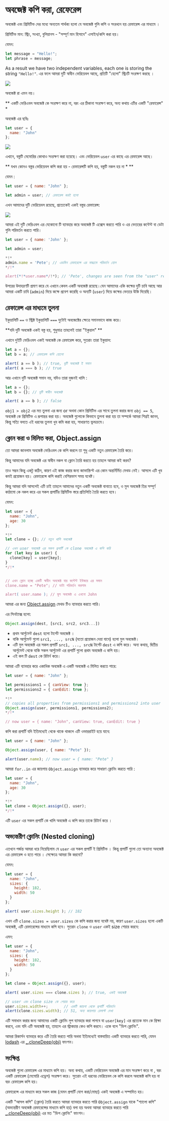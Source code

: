# অবজেক্ট কপি করা, রেফেরেন্স

অবজেক্ট এবং প্রিমিটিভ দের মধ্যে অন্যতম পার্থক্য হলো যে অবজেক্ট গুলি কপি ও সংরখ্যন হয় রেফারেন্স এর মাধ্যমে । 


প্রিমিটিভ মান: স্ট্রিং, সংখ্যা, বুলিয়ানস - "সম্পূর্ণ মান হিসাবে" এসাইন/কপি করা হয়।

যেমন:

```js
let message = "Hello!";
let phrase = message;
```

As a result we have two independent variables, each one is storing the string `"Hello!"`.
এর ফলে আমরা দুটি স্বাধীন ভেরিয়েবল আছে, প্রতিটি "হেলো" স্ট্রিংটি সংরক্ষণ করছে ।

![](variable-copy-value.svg)

অবজেক্ট রা এমন নয়।

** একটি ভেরিএবল অবজেক্ট কে সংরক্ষণ করে না, বরং এর ঠিকানা সংরক্ষণ করে, অন্য কথায় এটির একটি "রেফারেন্স" *

অবজেক্ট এর ছবিঃ 

```js
let user = {
  name: "John"
};
```

![](variable-contains-reference.svg)

এখানে, বস্তুটি মেমোরির কোথাও সংরক্ষণ করা হয়েছে। এবং ভেরিয়েবল `user` এর কাছে এর রেফারেন্স আছে।

** যখন কোনও বস্তুর ভেরিয়েবল কপি করা হয় - রেফারেন্সটি কপি হয়, বস্তুটি নকল হয় না * **

যেমন :

```js no-beautify
let user = { name: "John" };

let admin = user; // রেফারেন্স করই হলো
```

এখন আমাদের দুটি ভেরিয়েবল রয়েছে, প্রত্যেকেই একই বস্তুর রেফারেন্স:

![](variable-copy-reference.svg)

আমরা এই দুটি ভেরিএবল এর যেকোনো টি ব্যাবহার করে অবজেক্ট টি এক্সেস করতে পারি ও এর ভেতরের কন্টেন্ট বা ডেটা গুলি পরিবর্তন করতে পারি।

```js run
let user = { name: 'John' };

let admin = user;

*!*
admin.name = 'Pete'; // এডমিন রেফারেন্সে এর মাদ্ধ্যমে পরিবর্তন হোল
*/!*

alert(*!*user.name*/!*); // 'Pete', changes are seen from the "user" reference
```

উপরের উদাহরণটি প্রমাণ করে যে এখানে কেবল একটি অবজেক্ট রয়েছে।যেন আমাদের একি কক্ষের দুটি চাবি আছে আর আমরা একটি চাবি (`admin`) দিয়ে কক্ষে প্রবেশ করেছি ও অন্যটি (`user`) দিয়ে কক্ষের ভেতরে উকি দিয়েছি।

## রেফারেন্স এর মাধ্যমে তুলনা

ইকুয়ালিটি `==` ও স্ট্রিক্ট ইকুয়ালিটি `===` দুটোই অবজেক্টের ক্ষেত্রে সমানভাবে কাজ করে।

**যদি দুটি অবজেক্ট একই বস্তু হয়, শুধুমাত্র তাহলেই তারা "ইকুয়াল" **

এখানে দুইটি ভেরিএবল একই অবজেক্ট কে রেফারেন্স করে, সুতরাং তারা ইকুয়াল:

```js run
let a = {};
let b = a; // রেফারেন্স কপি হোলো

alert( a == b ); // true, দুটি অবজেক্ট ই সমান
alert( a === b ); // true
```

আর এখানে দুটি অবজেক্ট সমান নয়, যদিও তারা দুজনই খালি :

```js run
let a = {};
let b = {}; // দুটি স্বাধীন অবজেক্ট

alert( a == b ); // false
```

`obj1 > obj2` এর মত তুলনা এর জন্য or অথবা কোন প্রিমিটিভ এর সাথে তুলনা করার জন্য `obj == 5`, অবজেক্ট কে প্রিমিটিভ এ রূপান্তর করা হয়। অবজেক্ট গুলোকে কিভাবে তুলনা করা হয় তা সম্পর্কে আমরা শিগ্রই জানব, কিন্তু সত্যি বলতে এই ধরনের তুলনা খুব কমি করা হয়, সাধারণত ভুলক্রমে।

##  ক্লোন করা ও মিলিত করা, Object.assign

তো আমরা জানলাম অবজেক্ট ভেরিএবল কে কপি করলে তা শুধু একটি নতুন রেফারেন্স তৈরি করে।

কিন্তু আমাদের যদি অবজেক্ট এর স্বাধীন নকল বা ক্লোন তৈরি করতে হয় তাহলে আমরা কই করব?

তাও সম্ভব কিন্তু একটু কঠিন, কারণ এই কাজ করার জন্য জাভাস্ক্রিপ্ট এর কোন অন্তর্নির্মিত মেথড নেই।
আসলে এটি খুব কমই প্রয়োজন হয়। রেফারেন্সে কপি করাই বেশিরভাগ সময় যথেষ্ট।

কিন্তু আমরা যদি আসলেই এটি চাই তাহলে আমাদের নতুন একটি অবজেক্ট বানাতে হবে, ও মুল অবজেক্ট তির সম্পূর্ণ কাঠামো কে নকল করে এর সকল প্রপার্টির প্রিমিটিভ স্তরে প্রতিলিতি তৈরি করতে হবে।

যেমন:

```js run
let user = {
  name: "John",
  age: 30
};

*!*
let clone = {}; // নতুন খালি অবজেক্ট 

// এখন user অবজেক্ট এর সকল প্রপার্টি কে clone অবজেক্ট এ কপি করি
for (let key in user) {
  clone[key] = user[key];
}
*/!*


// এখন ক্লোন হচ্ছে একটি স্বাধীন অবজেক্ট যার কন্টেন্ট ইউজার এর সমান 
clone.name = "Pete"; // ডাটা পরিবর্তন করলাম 

alert( user.name ); // মুল অবজেক্ট এ এখনো John
```

আমরা এর জন্য [Object.assign](mdn:js/Object/assign) মেথড টিও ব্যাবহার করতে পারি।

এর সিনট্যাক্স হলো:

```js
Object.assign(dest, [src1, src2, src3...])
```

- প্রথম আর্গুমেন্ট `dest` হলো টার্গেট অবজেক্ট ।
- বাকি আর্গুমেন্ট গুলো `src1, ..., srcN` (যতো প্রয়োজন দেয়া যাবে) হলো মুল অবজেক্ট।
- এটি মুল অবজেক্ট এর সকল প্রপার্টি `src1, ..., srcN` টার্গেট `dest` এ কপি করে। অন্য কথায়, দ্বিতীয় আর্গুমেন্ট থেকে বাকি সকল আর্গুমেন্ট এর প্রপার্টি গুলো প্রথম অবজেক্ট এ কপি হয়।
- এই কল টি `dest` কে রিটার্ন করে।

আমরা এটি ব্যাবহার করে একাধিক অবজেক্ট এ একটি অবজেক্ট এ মিলিত করতে পারে:
```js
let user = { name: "John" };

let permissions1 = { canView: true };
let permissions2 = { canEdit: true };

*!*
// copies all properties from permissions1 and permissions2 into user
Object.assign(user, permissions1, permissions2);
*/!*

// now user = { name: "John", canView: true, canEdit: true }
```

কপি করা প্রপার্টি যদি ইতিমধ্যেই থেকে থাকে থাকলে এটি ওভাররাইট হয়ে যাবে:

```js run
let user = { name: "John" };

Object.assign(user, { name: "Pete" });

alert(user.name); // now user = { name: "Pete" }
```

আমরা `for..in` এর জায়গায় `Object.assign` ব্যাবহার করে সাধারণ ক্লোনিং করতে পারি :

```js
let user = {
  name: "John",
  age: 30
};

*!*
let clone = Object.assign({}, user);
*/!*
```

এটি `user` এর সকল প্রপার্টি কে খালি অবজেক্ট এ কপি করে তাকে রিটার্ন করে ।

## অভ্যন্তরীণ ক্লোনিং (Nested cloning)

এতখ্যন পর্জন্ত আমরা ধরে নিয়েছিলাম যে `user` এর সকল প্রপার্টি ই প্রিমিটিভ । কিন্তু প্রপার্টি গুলো তো অন্যান্য অবজেক্ট এর রেফারেন্স ও হতে পারে । সেক্ষেত্রে আমরা কি করবো?

যেমন:
```js run
let user = {
  name: "John",
  sizes: {
    height: 182,
    width: 50
  }
};

alert( user.sizes.height ); // 182
```

এখন এটি `clone.sizes = user.sizes` কে কপি করার জন্য যথেষ্ট নয়, কারণ `user.sizes` হলো একটি অবজেক্ট, এটি রেফারেন্সের মাধ্যমে কপি হবে। সুতরাং `clone` ও `user` একই size শেয়ার করবে:

এমন:

```js run
let user = {
  name: "John",
  sizes: {
    height: 182,
    width: 50
  }
};

let clone = Object.assign({}, user);

alert( user.sizes === clone.sizes ); // true, একই অবজেক্ট

// user এবং clone size কে শেয়ার করে
user.sizes.width++;       // একটি জায়গা থেকে প্রপার্টি পরিবর্তন
alert(clone.sizes.width); // 51, অন্য জায়গায় রেসাল্ট দেখা
```

এটি সমাধান করার জন্য আমাদের একটি ক্লোনিং লুপ ব্যাবহার করা লাগবে যা `user[key]` এর প্রত্যেক মান কে প্রিক্ষা করবে, এবং যদি এটি অবজেক্ট হয়, তাহলে এর স্ট্রাকচার কেও কপি করবে। একে বলে "ডিপ ক্লোনিং".

আমরা রিকার্সন ব্যাবহার করে এটি তৈরি করতে পারি অথবা ইতিমধ্যেই বাস্তবায়িত একটি ব্যাবহার করতে পারি, যেমন [lodash](https://lodash.com) এর [_.cloneDeep(obj)](https://lodash.com/docs#cloneDeep) ফাংশন।

## সংক্ষিপ্ত

অবজেক্ট গুলো রেফারেন্স এর মাধ্যমে কপি হয়। অন্য কথায়, একটি ভেরিয়েবল অবজেক্ট এর মান সংরক্ষণ করে না , বরং একটি রেফারেন্স (মেমোরি এড্রেস) সংরক্ষণ করে। সুতরাং এই ধরনের ভেরিয়েবল কে কপি করলে অবজেক্ট কপি হয় না বরং রেফারেন্স কপি হয়।

রেফারেন্সে এর মাধ্যমে করে সকল কাজ (যেমন প্রপার্টি যোগ করা/মোছা) একই অবজেক্ট এ সম্পাদিত হয়।

একটি "আসল কপি" (ক্লোন) তৈরি করতে আমরা ব্যাবহার করতে পারি `Object.assign` যাকে "শ্যালো কপি"(অভ্যন্তরীণ অবজেক্ট রেফারেন্সের মাধ্যমে কপি হয়) বলা হয় অথবা আমরা ব্যাবহার করতে পারি [_.cloneDeep(obj)](https://lodash.com/docs#cloneDeep) এর মত "ডিপ ক্লোনিং" ফাংশন। 
